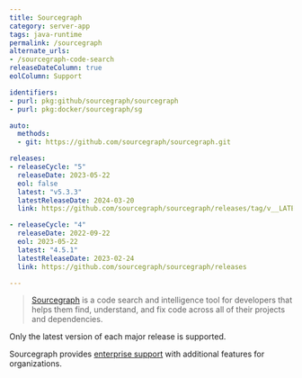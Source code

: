 ```yaml
---
title: Sourcegraph
category: server-app
tags: java-runtime
permalink: /sourcegraph
alternate_urls:
- /sourcegraph-code-search
releaseDateColumn: true
eolColumn: Support

identifiers:
- purl: pkg:github/sourcegraph/sourcegraph
- purl: pkg:docker/sourcegraph/sg

auto:
  methods:
  - git: https://github.com/sourcegraph/sourcegraph.git

releases:
- releaseCycle: "5"
  releaseDate: 2023-05-22
  eol: false
  latest: "v5.3.3"
  latestReleaseDate: 2024-03-20
  link: https://github.com/sourcegraph/sourcegraph/releases/tag/v__LATEST__

- releaseCycle: "4"
  releaseDate: 2022-09-22
  eol: 2023-05-22
  latest: "4.5.1"
  latestReleaseDate: 2023-02-24
  link: https://github.com/sourcegraph/sourcegraph/releases

---
```


> [Sourcegraph](https://sourcegraph.com/) is a code search and intelligence tool for developers that helps
> them find, understand, and fix code across all of their projects and dependencies.

Only the latest version of each major release is supported.

Sourcegraph provides [enterprise support](https://about.sourcegraph.com/contact/sales) with additional features for organizations.
